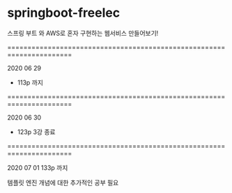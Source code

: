 # springboot-freelec
스프링 부트 와 AWS로 혼자 구현하는 웹서비스 만들어보기!

======================================================================

2020 06 29
- 113p 까지

======================================================================

2020 06 30

- 123p 3강 종료

======================================================================

2020 07 01
133p 까지

템플릿 엔진 개념에 대한 추가적인 공부 필요
